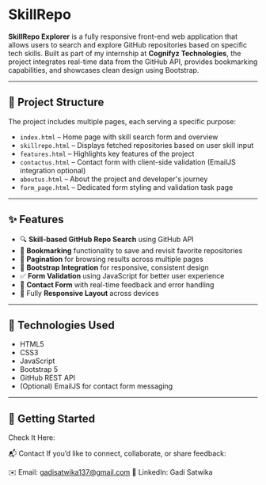# SkillRepo

**SkillRepo Explorer** is a fully responsive front-end web application that allows users to search and explore GitHub repositories based on specific tech skills. Built as part of my internship at **Cognifyz Technologies**, the project integrates real-time data from the GitHub API, provides bookmarking capabilities, and showcases clean design using Bootstrap.

---

## 📁 Project Structure

The project includes multiple pages, each serving a specific purpose:

- `index.html` – Home page with skill search form and overview  
- `skillrepo.html` – Displays fetched repositories based on user skill input  
- `features.html` – Highlights key features of the project  
- `contactus.html` – Contact form with client-side validation (EmailJS integration optional)  
- `aboutus.html` – About the project and developer's journey  
- `form_page.html` – Dedicated form styling and validation task page  

---

## ✨ Features

- 🔍 **Skill-based GitHub Repo Search** using GitHub API  
- 🔖 **Bookmarking** functionality to save and revisit favorite repositories  
- 📄 **Pagination** for browsing results across multiple pages  
- 🎨 **Bootstrap Integration** for responsive, consistent design  
- ✅ **Form Validation** using JavaScript for better user experience  
- 💬 **Contact Form** with real-time feedback and error handling  
- 📱 Fully **Responsive Layout** across devices  

---

## 🔧 Technologies Used

- HTML5  
- CSS3  
- JavaScript  
- Bootstrap 5  
- GitHub REST API  
- (Optional) EmailJS for contact form messaging

---

## 🚀 Getting Started

Check It Here:


📬 Contact
If you’d like to connect, collaborate, or share feedback:

✉️ Email: gadisatwika137@gmail.com
💼 LinkedIn: Gadi Satwika
